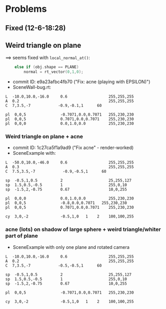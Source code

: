 # Problems

## Fixed (12-6-18:28)

## Weird triangle on plane
==> seems fixed with `local_normal_at()`:
```c
	else if (obj.shape == PLANE)
		normal = rt_vector(0,1,0);
```
- commit ID: e9a23afbc4fb70 ("Fix: acne (playing with EPSILON)")
- SceneWall-bug.rt:
```
L  -10.0,10.0,-16.0     0.6                  255,255,255
A  0.2                                       255,255,255
C  7,3.5,-7            -0.9,-0.1,1      60

pl  0,0,5               -0.7071,0.0,0.7071   255,230,230
pl  0,0,5               0.7071,0.0,0.7071    255,230,230
pl  0,0,0               0.0,1.0,0.0          255,230,230
```

### Weird triangle on plane + acne
- commit ID: 1c27ca5f1a9ad9 ("Fix acne" - render-worked)
- SceneExample with:
```
L  -50.0,10.0,-46.0     0.6                  255,255,255
A  0.3                                       255,255,255
C  7.5,3.5,-7            -0.9,-0.5,1      60

sp  -0.5,1,0.5          2                    25,255,127
sp  1.5,0.5,-0.5        1                    255,0,10
sp  -1.5,2,-0.75        0.67                 10,0,255

pl  0,0,0               0.0,1.0,0.0          255,230,230
pl  0,0,5               -0.8,0.0,0.7071   255,230,230
pl  0,0,5               0.7071,0.0,0.7071    255,230,230

cy  3,0,-2              -0.5,1,0   1    2    100,100,255
```


### acne (lots) on shadow of large sphere + weird triangle/whiter part of plane
- SceneExample with only one plane and rotated camera
```
L  -10.0,10.0,-16.0     0.6                  255,255,255
A  0.2                                       255,255,255
C  7,3.5,-7            -0.5,-0.5,1      60

sp  -0.5,1,0.5          2                    25,255,127
sp  1.5,0.5,-0.5        1                    255,0,10
sp  -1.5,2,-0.75        0.67                 10,0,255

pl  0,0,5               -0.7071,0.0,0.7071   255,230,230

cy  3,0,-2              -0.5,1,0   1    2    100,100,255
```